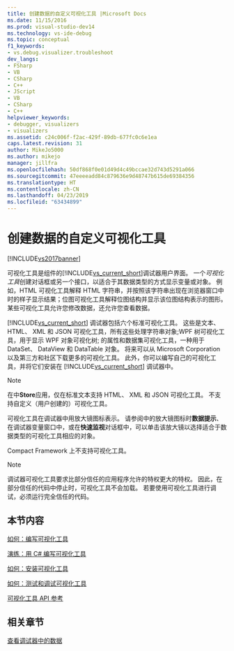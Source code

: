 ```yaml
---
title: 创建数据的自定义可视化工具 |Microsoft Docs
ms.date: 11/15/2016
ms.prod: visual-studio-dev14
ms.technology: vs-ide-debug
ms.topic: conceptual
f1_keywords:
- vs.debug.visualizer.troubleshoot
dev_langs:
- FSharp
- VB
- CSharp
- C++
- JScript
- VB
- CSharp
- C++
helpviewer_keywords:
- debugger, visualizers
- visualizers
ms.assetid: c24c006f-f2ac-429f-89db-677fc0c6e1ea
caps.latest.revision: 31
author: MikeJo5000
ms.author: mikejo
manager: jillfra
ms.openlocfilehash: 50df868f0e01d49d4c49bccae32d743d5291a066
ms.sourcegitcommit: 47eeeeadd84c879636e9d48747b615de69384356
ms.translationtype: HT
ms.contentlocale: zh-CN
ms.lasthandoff: 04/23/2019
ms.locfileid: "63434899"
---
```

# <a name="create-custom-visualizers-of-data"></a>创建数据的自定义可视化工具
[!INCLUDE[vs2017banner](../includes/vs2017banner.md)]

可视化工具是组件的[!INCLUDE[vs_current_short](../includes/vs-current-short-md.md)]调试器用户界面。 一个*可视化工具*创建对话框或另一个接口，以适合于其数据类型的方式显示变量或对象。 例如，HTML 可视化工具解释 HTML 字符串，并按照该字符串出现在浏览器窗口中时的样子显示结果；位图可视化工具解释位图结构并显示该位图结构表示的图形。 某些可视化工具允许您修改数据，还允许您查看数据。  
  
 [!INCLUDE[vs_current_short](../includes/vs-current-short-md.md)] 调试器包括六个标准可视化工具。 这些是文本、 HTML、 XML 和 JSON 可视化工具，所有这些处理字符串对象;WPF 树可视化工具，用于显示 WPF 对象可视化树; 的属性和数据集可视化工具，一种用于 DataSet、 DataView 和 DataTable 对象。 将来可以从 Microsoft Corporation 以及第三方和社区下载更多的可视化工具。 此外，你可以编写自己的可视化工具，并将它们安装在 [!INCLUDE[vs_current_short](../includes/vs-current-short-md.md)] 调试器中。  
  
> [!NOTE]
> 在中**Store**应用，仅在标准文本支持 HTML、 XML 和 JSON 可视化工具。 不支持自定义（用户创建的）可视化工具。  
  
 可视化工具在调试器中用放大镜图标表示。 请参阅中的放大镜图标时**数据提示**、 在调试器变量窗口中，或在**快速监视**对话框中，可以单击该放大镜以选择适合于数据类型的可视化工具相应的对象。  
  
 Compact Framework 上不支持可视化工具。  
  
> [!NOTE]
> 调试器可视化工具要求比部分信任的应用程序允许的特权更大的特权。 因此，在部分信任的代码中停止时，可视化工具不会加载。 若要使用可视化工具进行调试，必须运行完全信任的代码。  
  
## <a name="in-this-section"></a>本节内容  
 [如何：编写可视化工具](../debugger/how-to-write-a-visualizer.md)  
  
 [演练：用 C# 编写可视化工具](../debugger/walkthrough-writing-a-visualizer-in-csharp.md)  
  
 [如何：安装可视化工具](../debugger/how-to-install-a-visualizer.md)  
  
 [如何：测试和调试可视化工具](../debugger/how-to-test-and-debug-a-visualizer.md)  
  
 [可视化工具 API 参考](../debugger/visualizer-api-reference.md)  
  
## <a name="related-sections"></a>相关章节  
 [查看调试器中的数据](../debugger/viewing-data-in-the-debugger.md)
